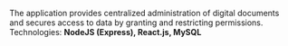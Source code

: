 The application provides centralized administration of digital documents and secures access to data by granting and restricting permissions.
Technologies: **NodeJS (Express), React.js, MySQL**

